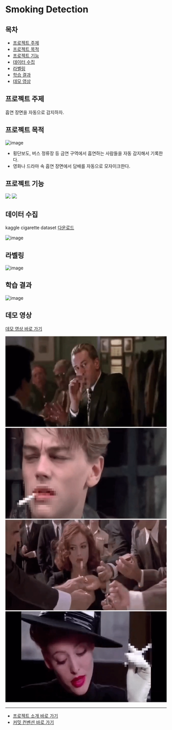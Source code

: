 # Smoking Detection

## 목차

- [프로젝트 주제](#프로젝트-주제)
- [프로젝트 목적](#프로젝트-목적)
- [프로젝트 기능](#프로젝트-기능)
- [데이터 수집](#데이터-수집)
- [라벨링](#라벨링)
- [학습 결과](#학습-결과)
- [데모 영상](#데모-영상)

## 프로젝트 주제

흡연 장면을 자동으로 감지하자.

## 프로젝트 목적

![image](https://github.com/ssbb1166/smoking-detection/assets/46264133/e07f3f9d-0358-4773-ab2f-9f21c744b3ac)

  - 횡단보도, 버스 정류장 등 금연 구역에서 흡연하는 사람들을 자동 감지해서 기록한다.
  - 영화나 드라마 속 흡연 장면에서 담배를 자동으로 모자이크한다.

## 프로젝트 기능

<img src="https://github.com/ssbb1166/smoking-detection/assets/46264133/618237d9-eabb-4d70-af55-1fa7a0988d98">
<img src="https://github.com/ssbb1166/smoking-detection/assets/46264133/66cfdc8d-2ae8-4b56-902e-d9bdb5bb6e2a" width="500">

## 데이터 수집

kaggle cigarette dataset [다운로드](https://www.kaggle.com/datasets/lurenzhouyi/cigarette-dataset)

![image](https://github.com/ssbb1166/smoking-detection/assets/46264133/5601af84-f89a-4ac9-9b35-8c0c2e98af28)

## 라벨링

![image](https://github.com/ssbb1166/smoking-detection/assets/46264133/458d7719-750a-42ad-84f9-a114fae44a7b)

## 학습 결과

![image](https://github.com/ssbb1166/smoking-detection/assets/46264133/737fbbf6-1432-4808-8021-b07cf7cc730b)

## 데모 영상

[데모 영상 바로 가기](demo/video)

![image](demo/gif/demo1.gif)
![image](demo/gif/demo2.gif)
![image](demo/gif/demo3.gif)
![image](demo/gif/demo4.gif)

<hr>

- [프로젝트 소개 바로 가기](smoking_detection.pdf)
- [커밋 컨벤션 바로 가기](.github/CONTRIBUTING.md)
